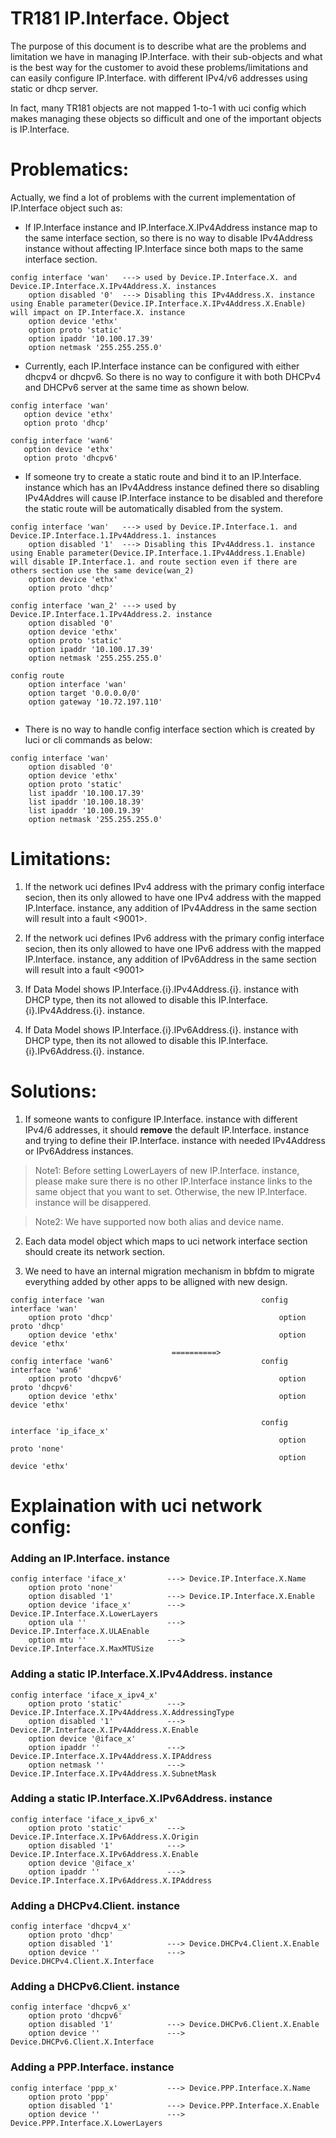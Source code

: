 # TR181 IP.Interface. Object

The purpose of this document is to describe what are the problems and limitation we have in managing IP.Interface. with their sub-objects and what is the best way for the customer to avoid these problems/limitations and can easily configure IP.Interface. with different IPv4/v6 addresses using static or dhcp server.

In fact, many TR181 objects are not mapped 1-to-1 with uci config  which makes managing these objects so difficult and one of the important objects is IP.Interface.

# Problematics:

Actually, we find a lot of problems with the current implementation of IP.Interface object such as:

 - If IP.Interface instance and IP.Interface.X.IPv4Address instance map to the same interface section, so there is no way to disable IPv4Address instance without affecting IP.Interface since both maps to the same interface section.

```
config interface 'wan'   ---> used by Device.IP.Interface.X. and Device.IP.Interface.X.IPv4Address.X. instances
	option disabled '0'  ---> Disabling this IPv4Address.X. instance using Enable parameter(Device.IP.Interface.X.IPv4Address.X.Enable) will impact on IP.Interface.X. instance
	option device 'ethx'
	option proto 'static'
	option ipaddr '10.100.17.39'
	option netmask '255.255.255.0'

```

 - Currently, each IP.Interface instance can be configured with either dhcpv4 or dhcpv6. So there is no way to configure it with both DHCPv4 and DHCPv6 server at the same time as shown below.

 ```
config interface 'wan'
	option device 'ethx'
	option proto 'dhcp'

config interface 'wan6'
	option device 'ethx'
	option proto 'dhcpv6'

```

 - If someone try to create a static route and bind it to an IP.Interface. instance which has an IPv4Address instance defined there so disabling IPv4Addres will cause IP.Interface instance to be disabled and therefore the static route will be automatically disabled from the system.

```
config interface 'wan'   ---> used by Device.IP.Interface.1. and Device.IP.Interface.1.IPv4Address.1. instances
	option disabled '1'  ---> Disabling this IPv4Address.1. instance using Enable parameter(Device.IP.Interface.1.IPv4Address.1.Enable) will disable IP.Interface.1. and route section even if there are others section use the same device(wan_2)
	option device 'ethx'
	option proto 'dhcp'
	
config interface 'wan_2' ---> used by Device.IP.Interface.1.IPv4Address.2. instance
	option disabled '0'
	option device 'ethx'
	option proto 'static'
	option ipaddr '10.100.17.39'
	option netmask '255.255.255.0'

config route
    option interface 'wan'
    option target '0.0.0.0/0'
    option gateway '10.72.197.110'
 
```

 - There is no way to handle config interface section which is created by luci or cli commands as below:

```
config interface 'wan'
	option disabled '0'
	option device 'ethx'
	option proto 'static'
	list ipaddr '10.100.17.39'
	list ipaddr '10.100.18.39'
	list ipaddr '10.100.19.39'
	option netmask '255.255.255.0'

```

# Limitations:

1. If the network uci defines IPv4 address with the primary config interface secion, then its only allowed to have one IPv4 address with the mapped IP.Interface. instance, any addition of IPv4Address in the same section will result into a fault <9001>. 

2. If the network uci defines IPv6 address with the primary config interface secion, then its only allowed to have one IPv6 address with the mapped IP.Interface. instance, any addition of IPv6Address in the same section will result into a fault <9001>

3. If Data Model shows IP.Interface.{i}.IPv4Address.{i}. instance with DHCP type, then its not allowed to disable this IP.Interface.{i}.IPv4Address.{i}. instance.

4. If Data Model shows IP.Interface.{i}.IPv6Address.{i}. instance with DHCP type, then its not allowed to disable this IP.Interface.{i}.IPv6Address.{i}. instance.


# Solutions:

1. If someone wants to configure IP.Interface. instance with different IPv4/6 addresses, it should **remove** the default IP.Interface. instance and trying to define their IP.Interface. instance with needed IPv4Address or IPv6Address instances.

> Note1: Before setting LowerLayers of new IP.Interface. instance, please make sure there is no other IP.Interface instance links to the same object that you want to set. Otherwise, the new IP.Interface. instance will be disappered. 

> Note2: We have supported now both alias and device name.

2. Each data model object which maps to uci network interface section should create its network section.

3. We need to have an internal migration mechanism in bbfdm to migrate everything added by other apps to be alligned with new design.

```
config interface 'wan									config interface 'wan'
	option proto 'dhcp'										option proto 'dhcp'
	option device 'ethx'									option device 'ethx'
									==========> 
config interface 'wan6'									config interface 'wan6'
	option proto 'dhcpv6'									option proto 'dhcpv6'
	option device 'ethx'									option device 'ethx'

														config interface 'ip_iface_x'
															option proto 'none'
															option device 'ethx'

```

# Explaination with uci network config:

### Adding an IP.Interface. instance

```
config interface 'iface_x'         ---> Device.IP.Interface.X.Name
	option proto 'none'
	option disabled '1'            ---> Device.IP.Interface.X.Enable
	option device 'iface_x'        ---> Device.IP.Interface.X.LowerLayers
	option ula ''                  ---> Device.IP.Interface.X.ULAEnable
	option mtu ''                  ---> Device.IP.Interface.X.MaxMTUSize

```

### Adding a static IP.Interface.X.IPv4Address. instance

```
config interface 'iface_x_ipv4_x'
	option proto 'static'          ---> Device.IP.Interface.X.IPv4Address.X.AddressingType
	option disabled '1'            ---> Device.IP.Interface.X.IPv4Address.X.Enable
	option device '@iface_x'
	option ipaddr ''               ---> Device.IP.Interface.X.IPv4Address.X.IPAddress
	option netmask ''              ---> Device.IP.Interface.X.IPv4Address.X.SubnetMask

```

### Adding a static IP.Interface.X.IPv6Address. instance

```
config interface 'iface_x_ipv6_x'
	option proto 'static'          ---> Device.IP.Interface.X.IPv6Address.X.Origin
	option disabled '1'            ---> Device.IP.Interface.X.IPv6Address.X.Enable
	option device '@iface_x'
	option ipaddr ''               ---> Device.IP.Interface.X.IPv6Address.X.IPAddress

```

### Adding a DHCPv4.Client. instance

```
config interface 'dhcpv4_x'
	option proto 'dhcp'
	option disabled '1'            ---> Device.DHCPv4.Client.X.Enable
	option device ''               ---> Device.DHCPv4.Client.X.Interface

```

### Adding a DHCPv6.Client. instance

```
config interface 'dhcpv6_x'
	option proto 'dhcpv6'
	option disabled '1'            ---> Device.DHCPv6.Client.X.Enable
	option device ''               ---> Device.DHCPv6.Client.X.Interface

```

### Adding a PPP.Interface. instance

```
config interface 'ppp_x'           ---> Device.PPP.Interface.X.Name
	option proto 'ppp'
	option disabled '1'            ---> Device.PPP.Interface.X.Enable
	option device ''               ---> Device.PPP.Interface.X.LowerLayers

```
